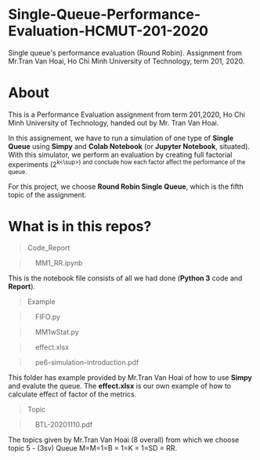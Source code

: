 # Single-Queue-Performance-Evaluation-HCMUT-201-2020
Single queue's performance evaluation (Round Robin). Assignment from Mr.Tran Van Hoai, Ho Chi Minh University of Technology, term 201, 2020. 

# About
This is a Performance Evaluation assignment from term 201,2020, Ho Chi Minh University of Technology, handed out by Mr. Tran Van Hoai.

In this assignement, we have to run a simulation of one type of **Single Queue** using **Simpy** and **Colab Notebook** (or **Jupyter Notebook**, situated). With this simulator, we perform an evaluation by creating full factorial experiments (2<sup>k<\sup>) and conclude how each factor affect the performance of the queue.

For this project, we choose **Round Robin Single Queue**, which is the fifth topic of the assignment.

# What is in this repos?

>Code_Report

>&nbsp;&nbsp;&nbsp;&nbsp;MM1_RR.ipynb

This is the notebook file consists of all we had done (**Python 3** code and **Report**).
>Example

>&nbsp;&nbsp;&nbsp;&nbsp;FIFO.py

>&nbsp;&nbsp;&nbsp;&nbsp;MM1wStat.py

>&nbsp;&nbsp;&nbsp;&nbsp;effect.xlsx

>&nbsp;&nbsp;&nbsp;&nbsp;pe6-simulation-introduction.pdf

This folder has example provided by Mr.Tran Van Hoai of how to use **Simpy** and evalute the queue. The **effect.xlsx** is our own example of how to calculate effect of factor of the metrics.

>Topic

>&nbsp;&nbsp;&nbsp;&nbsp;BTL-20201110.pdf

The topics given by Mr.Tran Van Hoai (8 overall) from which we choose topic 5 - (3sv) Queue M=M=1=B = 1=K = 1=SD = RR.
